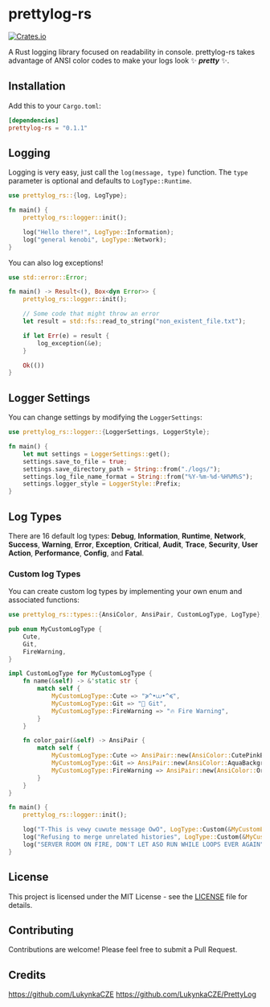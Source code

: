# prettylog-rs

[![Crates.io](https://img.shields.io/crates/v/prettylog-rs.svg)](https://crates.io/crates/prettylog-rs)

A Rust logging library focused on readability in console.
prettylog-rs takes advantage of ANSI color codes to make your logs look ✨ ***pretty*** ✨.

## Installation

Add this to your `Cargo.toml`:

```toml
[dependencies]
prettylog-rs = "0.1.1"
```

## Logging

Logging is very easy, just call the `log(message, type)` function. The `type` parameter is optional and defaults to `LogType::Runtime`.

```rust
use prettylog_rs::{log, LogType};

fn main() {
    prettylog_rs::logger::init();

    log("Hello there!", LogType::Information);
    log("general kenobi", LogType::Network);
}
```

You can also log exceptions!

```rust
use std::error::Error;

fn main() -> Result<(), Box<dyn Error>> {
    prettylog_rs::logger::init();

    // Some code that might throw an error
    let result = std::fs::read_to_string("non_existent_file.txt");

    if let Err(e) = result {
        log_exception(&e);
    }

    Ok(())
}
```

## Logger Settings

You can change settings by modifying the `LoggerSettings`:

```rust
use prettylog_rs::logger::{LoggerSettings, LoggerStyle};

fn main() {
    let mut settings = LoggerSettings::get();
    settings.save_to_file = true;
    settings.save_directory_path = String::from("./logs/");
    settings.log_file_name_format = String::from("%Y-%m-%d-%H%M%S");
    settings.logger_style = LoggerStyle::Prefix;
}
```

## Log Types

There are 16 default log types: **Debug**, **Information**, **Runtime**, **Network**, **Success**, **Warning**, **Error**, **Exception**, **Critical**, **Audit**, **Trace**, **Security**, **User Action**, **Performance**, **Config**, and **Fatal**.

### Custom log Types

You can create custom log types by implementing your own enum and associated functions:

```rust
use prettylog_rs::types::{AnsiColor, AnsiPair, CustomLogType, LogType};

pub enum MyCustomLogType {
    Cute,
    Git,
    FireWarning,
}

impl CustomLogType for MyCustomLogType {
    fn name(&self) -> &'static str {
        match self {
            MyCustomLogType::Cute => "≽^•⩊•^≼",
            MyCustomLogType::Git => "🤖 Git",
            MyCustomLogType::FireWarning => "🔥 Fire Warning",
        }
    }

    fn color_pair(&self) -> AnsiPair {
        match self {
            MyCustomLogType::Cute => AnsiPair::new(AnsiColor::CutePinkBackground, AnsiColor::CutePink),
            MyCustomLogType::Git => AnsiPair::new(AnsiColor::AquaBackground, AnsiColor::Aqua),
            MyCustomLogType::FireWarning => AnsiPair::new(AnsiColor::OrangeBackground, AnsiColor::Orange),
        }
    }
}

fn main() {
    prettylog_rs::logger::init();

    log("T-This is vewy cuwute message OwO", LogType::Custom(&MyCustomLogType::Cute));
    log("Refusing to merge unrelated histories", LogType::Custom(&MyCustomLogType::Git));
    log("SERVER ROOM ON FIRE, DON'T LET ASO RUN WHILE LOOPS EVER AGAIN", LogType::Custom(&MyCustomLogType::FireWarning));
}

```

## License

This project is licensed under the MIT License - see the [LICENSE](LICENSE) file for details.

## Contributing

Contributions are welcome! Please feel free to submit a Pull Request.

## Credits

https://github.com/LukynkaCZE
https://github.com/LukynkaCZE/PrettyLog

